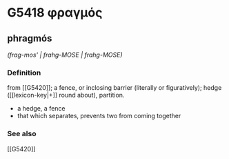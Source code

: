 # G5418 φραγμός

## phragmós

_(frag-mos' | frahg-MOSE | frahg-MOSE)_

### Definition

from [[G5420]]; a fence, or inclosing barrier (literally or figuratively); hedge ([[lexicon-key|+]] round about), partition.

- a hedge, a fence
- that which separates, prevents two from coming together

### See also

[[G5420]]

